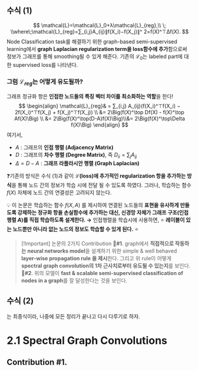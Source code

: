 ## 수식 (1)
$$ \mathcal{L}=\mathcal{L}_0+λ\mathcal{L}_{reg},\\ \; \\where\;\mathcal{L}_{reg}=∑_{i,j}A_{ij}∥f(X_i)−f(X_j)∥^ 2=f(X)^⊤Δf(X). $$
Node Classification task를 해결하기 위한 graph-based semi-supervised learning에서
**graph Laplacian regularization term을 loss함수에 추가**함으로써 정보가 그래프를 통해 smoothing될 수 있게 해준다.
기존의 $\mathcal{L}_0$는 labeled part에 대한 supervised loss를 나타낸다.

### 그럼 $\mathcal{L}_{reg}$는 어떻게 유도될까?
그래프 정규화 항은 **인접한 노드들의 특징 벡터 차이를 최소화하는 역할**을 한다!
$$ \begin{align}
\mathcal{L}_{reg}& = ∑_{i,j} A_{ij}(f(X_i)^⊤f(X_i) − 2f(X_i)^⊤f(X_j) + f(X_j)^⊤f(X_j)) \\
&= 2\Big(f(X)^\top Df(X) - f(X)^\top Af(X)\Big) \\ &= 2\Big(f(X)^\top(D-A)f(X)\Big)\\&= 2\Big(f(X)^\top\Delta f(X)\Big)
\end{align} $$
여기서,
- $A$ : 그래프의 **인접 행렬 (Adjacency Matrix)**
- $D$ : 그래프의 **차수 행렬 (Degree Matrix)**, 즉 $D_{ii} = ∑_j A_{ij}$
- $Δ = D−A$ : **그래프 라플라시안 행렬 (Graph Laplacian)**

❓기존의 방식은 수식 (1)과 같이 **$\mathcal{L}$(loss)에 추가적인 regularization 항을 추가하는 방식**을 통해 노드 간의 정보가 학습 시에 전달 될 수 있도록 하였다. 그러나, 학습하는 함수 $f(X)$ 자체에 노드 간의 연결성은 고려되지 않는다.

💡 이 논문은 학습하는 함수 $f(X, A)$ 를 제시하여
연결된 노드들의 **표현을 유사하게 만들도록 강제하는 정규화 항을 손실함수에 추가하는 대신, 신경망 자체가 그래프 구조(인접행렬 $A$)를 직접 학습하도록 설계한다. 
→** 인접행렬을 학습시에 사용하면, ⭐️ **레이블이 있는 노드뿐만 아니라 없는 노드의 정보도 학습할 수 있게 된다.** ⭐️


> [!Important] 논문의 2가지 Contribution
> **📌#1**. graph에서 **직접적으로 작동하는 neural networks model**을 설계하기 위한 simple & well behaved **layer-wise propagation rule 을 제시**한다. 그리고 위 rule이 어떻게 **spectral graph convolution의 1차 근사치로부터 유도될 수 있는지**를 보인다.
> **📌#2**. 위의 모델이 **fast & scalable semi-supervised classification of nodes in a graph**를 잘 달성한다는 것을 보인다.

## 수식 (2)
는 최종식이라, 나중에 모든 정리가 끝나고 다시 다루기로 하자.

# 2.1 Spectral Graph Convolutions
## Contribution #1.
